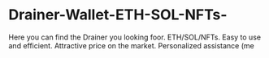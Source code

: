 # Drainer-Wallet-ETH-SOL-NFTs-
Here you can find the Drainer you looking foor. ETH/SOL/NFTs. Easy to use and efficient. Attractive price on the market. Personalized assistance (me
